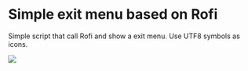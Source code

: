 # Simple exit menu based on Rofi
Simple script that call Rofi and show a exit menu. Use UTF8 symbols as icons.

<img src="https://user-images.githubusercontent.com/32820131/78614744-bfa22900-786f-11ea-8e00-08ab55a52ac1.png">
